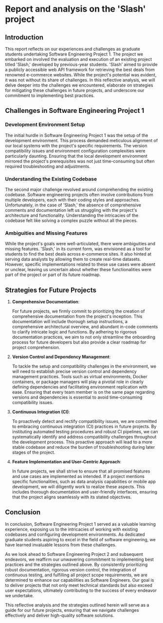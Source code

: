 # Report and analysis on the 'Slash' project

## Introduction

This report reflects on our experiences and challenges as graduate students undertaking Software Engineering Project 1. The project we embarked on involved the evaluation and execution of an existing project titled 'Slash,' developed by previous-year students. 'Slash' aimed to provide a publicly accessible web API framework for retrieving the best deals from renowned e-commerce websites. While the project's potential was evident, it was not without its share of challenges. In this reflective analysis, we will delve deeper into the challenges we encountered, elaborate on strategies for mitigating these challenges in future projects, and underscore our commitment to implementing best practices.

## Challenges in Software Engineering Project 1

### Development Environment Setup

The initial hurdle in Software Engineering Project 1 was the setup of the development environment. This process demanded meticulous alignment of our local systems with the project's specific requirements. The version compatibility issues and environment configuration complexities were particularly daunting. Ensuring that the local development environment mirrored the project's prerequisites was not just time-consuming but often required troubleshooting and adjustments.

### Understanding the Existing Codebase

The second major challenge revolved around comprehending the existing codebase. Software engineering projects often involve contributions from multiple developers, each with their coding styles and approaches. Unfortunately, in the case of 'Slash,' the absence of comprehensive comments and documentation left us struggling with the project's architecture and functionality. Understanding the intricacies of the codebase felt like solving a complex puzzle without all the pieces.

### Ambiguities and Missing Features

While the project's goals were well-articulated, there were ambiguities and missing features. 'Slash,' in its current form, was envisioned as a tool for students to find the best deals across e-commerce sites. It also hinted at serving data analysts by allowing them to create real-time datasets. However, specific implementations related to these use cases were absent or unclear, leaving us uncertain about whether these functionalities were part of the project or part of its future roadmap.

## Strategies for Future Projects

1. **Comprehensive Documentation**:

   For future projects, we firmly commit to prioritizing the creation of comprehensive documentation from the project's inception. This documentation will include thorough setup instructions, a comprehensive architectural overview, and abundant in-code comments to clarify intricate logic and functions. By adhering to rigorous documentation practices, we aim to not only streamline the onboarding process for future developers but also provide a clear roadmap for project comprehension.

2. **Version Control and Dependency Management**:

   To tackle the setup and compatibility challenges in the environment, we will need to establish precise version control and dependency management practices. Tools such as virtual environments, Docker containers, or package managers will play a pivotal role in clearly defining dependencies and facilitating environment replication with ease. Ensuring that every team member is on the same page regarding versions and dependencies is essential to avoid time-consuming compatibility issues.

3. **Continuous Integration (CI)**:

   To proactively detect and rectify compatibility issues, we are committed to embracing continuous integration (CI) practices in future projects. By instituting automated testing procedures and robust CI pipelines, we can systematically identify and address compatibility challenges throughout the development process. This proactive approach will lead to a more stable codebase and reduce the burden of troubleshooting during later stages of the project.

4. **Feature Implementation and User-Centric Approach**:

   In future projects, we shall strive to ensure that all promised features and use cases are implemented as intended. If a project mentions specific functionalities, such as data analysis capabilities or mobile app development, we will diligently work to realize these aspects. This includes thorough documentation and user-friendly interfaces, ensuring that the project aligns seamlessly with its stated objectives.

## Conclusion

In conclusion, Software Engineering Project 1 served as a valuable learning experience, exposing us to the intricacies of working with existing codebases and configuring development environments. As dedicated graduate students aspiring to excel in the field of software engineering, we have learned invaluable lessons from these challenges.

As we look ahead to Software Engineering Project 2 and subsequent endeavors, we reaffirm our unwavering commitment to implementing best practices and the strategies outlined above. By consistently prioritizing robust documentation, rigorous version control, the integration of continuous testing, and fulfilling all project scope requirements, we are determined to enhance our capabilities as Software Engineers. Our goal is to deliver projects that not only meet technical standards but also exceed user expectations, ultimately contributing to the success of every endeavor we undertake.

This reflective analysis and the strategies outlined herein will serve as a guide for our future projects, ensuring that we navigate challenges effectively and deliver high-quality software solutions.


